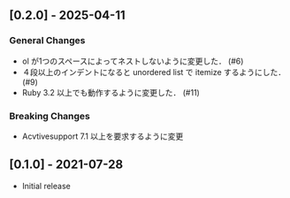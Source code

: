 ## [0.2.0] - 2025-04-11

### General Changes
- ol が1つのスペースによってネストしないように変更した． (#6)
- ４段以上のインデントになると unordered list で itemize するようにした．(#9)
- Ruby 3.2 以上でも動作するように変更した． (#11)

### Breaking Changes
- Acvtivesupport 7.1 以上を要求するように変更

## [0.1.0] - 2021-07-28

- Initial release
